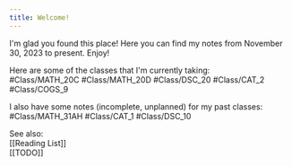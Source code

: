```yaml
---
title: Welcome!
---
```

I'm glad you found this place! Here you can find my notes from November 30, 2023 to present. Enjoy!  

Here are some of the classes that I'm currently taking:  
#Class/MATH_20C #Class/MATH_20D  #Class/DSC_20  #Class/CAT_2 #Class/COGS_9  

I also have some notes (incomplete, unplanned) for my past classes:  
#Class/MATH_31AH #Class/CAT_1 #Class/DSC_10  

See also:  
[[Reading List]]  
[[TODO]]  
